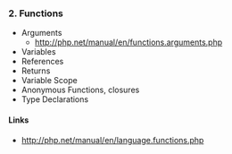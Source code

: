 ### 2. Functions
 - Arguments
    - http://php.net/manual/en/functions.arguments.php
 - Variables
 - References
 - Returns
 - Variable Scope
 - Anonymous Functions, closures
 - Type Declarations
 
#### Links
 - http://php.net/manual/en/language.functions.php